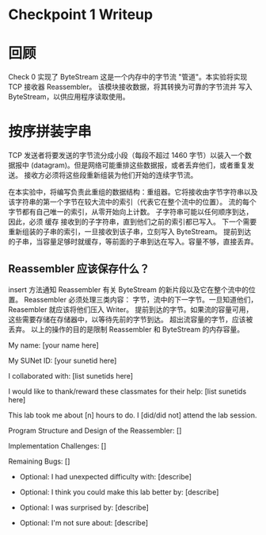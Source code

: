Checkpoint 1 Writeup
====================

# 回顾
Check 0 实现了 ByteStream 这是一个内存中的字节流 "管道"。本实验将实现 TCP 接收器 Reassembler。 该模块接收数据，将其转换为可靠的字节流并
写入 ByteStream，以供应用程序读取使用。

# 按序拼装字串
TCP 发送者将要发送的字节流分成小段（每段不超过 1460 字节）以装入一个数据报中 (datagram)。但是网络可能重排这些数据报，或者丢弃他们，或者重复发送。
接收方必须将这些段重新组装为他们开始的连续字节流。

在本实验中，将编写负责此重组的数据结构：重组器。它将接收由字节字符串以及该字符串的第一个字节在较大流中的索引（代表它在整个流中的位置）。
流的每个字节都有自己唯一的索引，从零开始向上计数。
    子字符串可能以任何顺序到达，因此，必须 缓存 接收到的子字符串，直到他们之前的索引都已写入。
    下一个需要重新组装的子串的索引，一旦接收到该子串，立刻写入 ByteStream。
    提前到达的子串，当容量足够时就缓存，等前面的子串到达在写入。容量不够，直接丢弃。

##  Reassembler 应该保存什么？
insert 方法通知 Reassembler 有关 ByteStream 的新片段以及它在整个流中的位置。
Reassembler 必须处理三类内容：
    字节，流中的下一字节。一旦知道他们，Reasembler 就应该将他们压入 Writer。
    提前到达的字节。如果流的容量可用，这些需要存储在存储器中，以等待先前的字节到达。
    超出流容量的字节，应该被丢弃。
以上的操作的目的是限制 Reassembler 和 ByteStream 的内存容量。


My name: [your name here]

My SUNet ID: [your sunetid here]

I collaborated with: [list sunetids here]

I would like to thank/reward these classmates for their help: [list sunetids here]

This lab took me about [n] hours to do. I [did/did not] attend the lab session.

Program Structure and Design of the Reassembler:
[]

Implementation Challenges:
[]

Remaining Bugs:
[]

- Optional: I had unexpected difficulty with: [describe]

- Optional: I think you could make this lab better by: [describe]

- Optional: I was surprised by: [describe]

- Optional: I'm not sure about: [describe]
